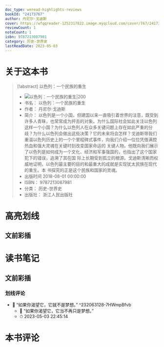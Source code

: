 ```yaml
---
doc_type: weread-highlights-reviews
bookId: "24173767"
author: 丹尼尔·戈迪斯
cover: https://wfqqreader-1252317822.image.myqcloud.com/cover/767/24173767/t7_24173767.jpg
reviewCount: 1
noteCount: 1
isbn: 9787213087981
category: 历史-世界史
lastReadDate: 2023-05-03
---
```

# 关于这本书
> [!abstract] 以色列：一个民族的重生
> - ![ 以色列：一个民族的重生|200](https://wfqqreader-1252317822.image.myqcloud.com/cover/767/24173767/t7_24173767.jpg)
> - 书名： 以色列：一个民族的重生
> - 作者： 丹尼尔·戈迪斯
> - 简介： 以色列是一个小国，但建国以来一直吸引着世界的注意，既受到许多人青睐，也常常成为抨击的对象。为什么国际社会如此关注以色列这样一个小国？为什么以色列人在众多关键问题上存在如此严重的分歧？为什么以色列会做出这些决策？它的未来将会怎样？戈迪斯带我们重温以色列历史上的一个个里程碑式事件，向我们介绍一位位凭借满腔热血和强大灵魂在关键时刻改变国家命运的   关键人物。他既向我们展示了以色列是如何成为一个文化、经济和军事强国的，也指出了这个国家犯下的错误，追溯了其在国   际上长期受到孤立的根源。戈迪斯清晰而权威地证明，以色列最主要的目的和最重大的成就是实现犹太民族在现代的重生。本  书探究的正是这个民族和国家的灵魂。
> - 出版时间 2018-08-01 00:00:00
> - ISBN： 9787213087981
> - 分类： 历史-世界史
> - 出版社： 浙江人民出版社

# 高亮划线

## 文前彩插

 
# 读书笔记

## 文前彩插

### 划线评论
- 📌 “如果你渴望它，它就不是梦想。”  ^232063128-7HWmpBfvb
    - 💭 “如果你渴望它，它当不再只是梦想。”
    - ⏱ 2023-05-03 22:45:14
   
# 本书评论
